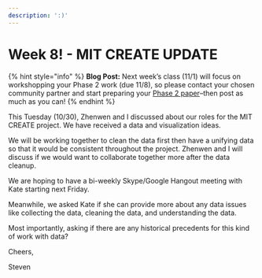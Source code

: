 ```yaml
---
description: ':)'
---
```


# Week 8! - MIT CREATE UPDATE

{% hint style="info" %}
**Blog Post:** Next week’s class \(11/1\) will focus on workshopping your Phase 2 work \(due 11/8\), so please contact your chosen community partner and start preparing your [Phase 2 paper](http://arlduc.org/senseandscale/wp-admin/post.php?post=1662&action=edit)–then post as much as you can!
{% endhint %}

This Tuesday \(10/30\), Zhenwen and I discussed about our roles for the MIT CREATE project. We have received a data and visualization ideas.

We will be working together to clean the data first then have a unifying data so that it would be consistent throughout the project. Zhenwen and I will discuss if we would want to collaborate together more after the data cleanup. 

We are hoping to have a bi-weekly Skype/Google Hangout meeting with Kate starting next Friday. 

Meanwhile, we asked Kate if she can provide more about any data issues like collecting the data, cleaning the data, and understanding the data.

Most importantly, asking if there are any historical precedents for this kind of work with data?  

Cheers,

Steven

